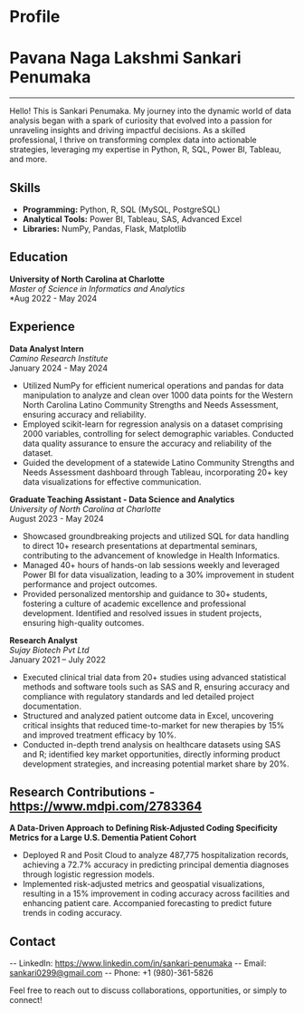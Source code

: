 # Profile
# Pavana Naga Lakshmi Sankari Penumaka
---
Hello! This is Sankari Penumaka. My journey into the dynamic world of data analysis began with a spark of curiosity that evolved into a passion for unraveling insights and driving impactful decisions. As a skilled professional, I thrive on transforming complex data into actionable strategies, leveraging my expertise in Python, R, SQL, Power BI, Tableau, and more. 

## Skills

- **Programming:** Python, R, SQL (MySQL, PostgreSQL)
- **Analytical Tools:** Power BI, Tableau, SAS, Advanced Excel
- **Libraries:** NumPy, Pandas, Flask, Matplotlib

## Education

**University of North Carolina at Charlotte**  
*Master of Science in Informatics and Analytics*  
*Aug 2022 - May 2024
 
## Experience

**Data Analyst Intern**  
*Camino Research Institute*  
January 2024 - May 2024  

- Utilized NumPy for efficient numerical operations and pandas for data manipulation to analyze and clean over 1000 data points for the Western North Carolina Latino Community Strengths and Needs Assessment, ensuring accuracy and reliability.
- Employed scikit-learn for regression analysis on a dataset comprising 2000 variables, controlling for select demographic variables. Conducted data quality assurance to ensure the accuracy and reliability of the dataset.
- Guided the development of a statewide Latino Community Strengths and Needs Assessment dashboard through Tableau, incorporating 20+ key data visualizations for effective communication.

**Graduate Teaching Assistant - Data Science and Analytics**  
*University of North Carolina at Charlotte*  
August 2023 - May 2024  

- Showcased groundbreaking projects and utilized SQL for data handling to direct 10+ research presentations at departmental seminars, contributing to the advancement of knowledge in Health Informatics.
- Managed 40+ hours of hands-on lab sessions weekly and leveraged Power BI for data visualization, leading to a 30% improvement in student performance and project outcomes.
- Provided personalized mentorship and guidance to 30+ students, fostering a culture of academic excellence and professional development. Identified and resolved issues in student projects, ensuring high-quality outcomes.

**Research Analyst**  
*Sujay Biotech Pvt Ltd*  
January 2021 – July 2022  

- Executed clinical trial data from 20+ studies using advanced statistical methods and software tools such as SAS and R, ensuring accuracy and compliance with regulatory standards and led detailed project documentation.
- Structured and analyzed patient outcome data in Excel, uncovering critical insights that reduced time-to-market for new therapies by 15% and improved treatment efficacy by 10%.
- Conducted in-depth trend analysis on healthcare datasets using SAS and R; identified key market opportunities, directly informing product development strategies, and increasing potential market share by 20%.

## Research Contributions - https://www.mdpi.com/2783364 

**A Data-Driven Approach to Defining Risk-Adjusted Coding Specificity Metrics for a Large U.S. Dementia Patient Cohort**  

- Deployed R and Posit Cloud to analyze 487,775 hospitalization records, achieving a 72.7% accuracy in predicting principal dementia diagnoses through logistic regression models.
- Implemented risk-adjusted metrics and geospatial visualizations, resulting in a 15% improvement in coding accuracy across facilities and enhancing patient care. Accompanied forecasting to predict future trends in coding accuracy.

## Contact
-- LinkedIn: https://www.linkedin.com/in/sankari-penumaka
-- Email: sankari0299@gmail.com
-- Phone: +1 (980)-361-5826

Feel free to reach out to discuss collaborations, opportunities, or simply to connect!
